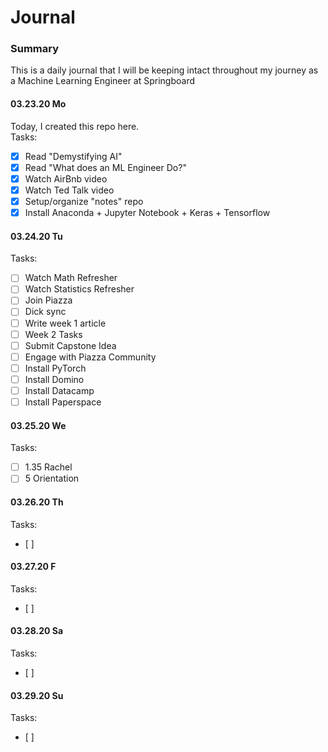 # Journal

### Summary 
This is a daily journal that I will be keeping intact throughout my journey as a Machine Learning Engineer at Springboard

#### 03.23.20 Mo

Today, I created this repo here.     
Tasks:
  - [x] Read "Demystifying AI"
  - [x] Read "What does an ML Engineer Do?"
  - [x] Watch AirBnb video
  - [x] Watch Ted Talk video
  - [x] Setup/organize "notes" repo
  - [x] Install Anaconda + Jupyter Notebook + Keras + Tensorflow

#### 03.24.20 Tu

Tasks:
  - [ ] Watch Math Refresher
  - [ ] Watch Statistics Refresher
  - [ ] Join Piazza
  - [ ] Dick sync
  - [ ] Write week 1 article
  - [ ] Week 2 Tasks 
  - [ ] Submit Capstone Idea
  - [ ] Engage with Piazza Community
  - [ ] Install PyTorch
  - [ ] Install Domino
  - [ ] Install Datacamp
  - [ ] Install Paperspace

#### 03.25.20 We

Tasks: 
  - [ ] 1.35 Rachel 
  - [ ] 5 Orientation

#### 03.26.20 Th

Tasks: 
  - [ ]

#### 03.27.20 F

Tasks: 
  - [ ]

#### 03.28.20 Sa

Tasks: 
  - [ ]

#### 03.29.20 Su

Tasks: 
  - [ ]
